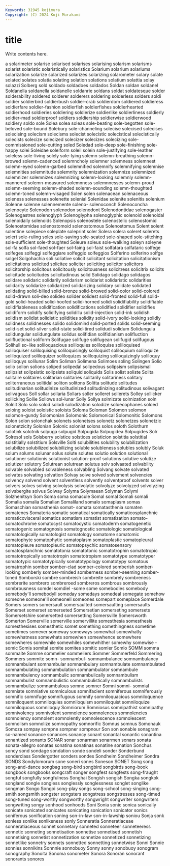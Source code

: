 ```yaml
---
Keywords: 31945 kojimura
Copyright: (C) 2024 Koji Murakami
---
```


# title

Write contents here.



a solarimeter solarise solarised solarises solarising solarism solarisms solarist
solaristic solaristically solaristics Solarium solarium solariums solarization solarize solarized solarizes
solarizing solarometer solary solate solated solates solatia solating solation solations
solatium solattia solay solazzi Solberg sold soldado soldadoes soldados Soldan
soldan soldanel Soldanella soldanella soldanelle soldanrie soldans soldat soldatesque solder
solderability soldered solderer solderers soldering solderless solders soldi soldier soldierbird
soldierbush soldier-crab soldierdom soldiered soldieress soldierfare soldier-fashion soldierfish soldierfishes soldierhearted
soldierhood soldieries soldiering soldierize soldierlike soldierliness soldierly soldier-mad soldierproof soldiers
soldiership soldierwise soldierwood soldiery soldo sole Solea solea soleas sole-beating
sole-begotten sole-beloved sole-bound Solebury sole-channeling solecise solecised solecises solecising solecism
solecisms solecist solecistic solecistical solecistically solecists solecize solecized solecizer solecizes
solecizing sole-commissioned sole-cutting soled Soledad sole-deep sole-finishing sole-happy solei Soleidae
soleiform soleil solein sole-justifying sole-leather soleless sole-living solely sole-lying solemn
solemn-breathing solemn-browed solemn-cadenced solemncholy solemner solemness solemnest solemn-eyed solemn-garbed solemnified
solemnify solemnifying solemnise solemnities solemnitude solemnity solemnization solemnize solemnized solemnizer
solemnizes solemnizing solemn-looking solemnly solemn-mannered solemn-measured solemnness solemnnesses solemn-proud solemn-seeming
solemn-shaded solemn-sounding solemn-thoughted solemn-toned solemn-visaged Solen solen solenacean solenaceous soleness
solenesses solenette solenial Solenidae solenite solenitis solenium Solenne solenne solennemente
soleno- solenoconch Solenoconcha solenocyte Solenodon solenodon solenodont Solenodontidae solenogaster Solenogastres
solenoglyph Solenoglypha solenoglyphic solenoid solenoidal solenoidally solenoids Solenopsis solenostele solenostelic
solenostomid Solenostomidae solenostomoid solenostomous Solenostomus Solent solent solentine solepiece soleplate
soleprint soler Solera solera soleret solerets solert sole-ruling soles sole-saving
sole-seated sole-shaped sole-stitching sole-sufficient sole-thoughted Soleure soleus sole-walking soleyn soleyne
sol-fa solfa sol-faed sol-faer sol-faing sol-faist solfatara solfataric solfege solfeges
solfeggi solfeggiare solfeggio solfeggios Solferino solferino solfge solgel Solgohachia soli
soliative solicit solicitant solicitation solicitationism solicitations solicited solicitee soliciter soliciting
solicitor solicitors solicitorship solicitous solicitously solicitousness solicitress solicitrix solicits solicitude
solicitudes solicitudinous solid Solidago solidago solidagos solidare solidaric solidarily solidarism
solidarist solidaristic solidarities solidarity solidarize solidarized solidarizing solidary solidate solidated
solidating solid-billed solid-bronze solid-browed solid-color solid-colored solid-drawn soli-deo solideo solider
solidest solid-fronted solid-full solid-gold solid-headed solid-hoofed solid-horned solidi solidifiability solidifiable
solidifiableness solidification solidifications solidified solidifier solidifies solidiform solidify solidifying solidillu
solid-injection solid-ink solidish solidism solidist solidistic solidities solidity solid-ivory solid-looking
solidly solidness solidnesses solido solidomind solid-ported solids solid-seeming solid-set solid-silver
solid-state solid-tired solidudi solidum Solidungula solidungular solidungulate solidus solifidian solifidianism
solifluction solifluctional soliform Solifugae solifuge solifugean solifugid solifugous Solihull so-like
soliloquacious soliloquies soliloquise soliloquised soliloquiser soliloquising soliloquisingly soliloquist soliloquium soliloquize
soliloquized soliloquizer soliloquizes soliloquizing soliloquizingly soliloquy soliloquys solilunar Solim Soliman
Solimena Solimoes soling Solingen Solio solio solion solions soliped solipedal
solipedous solipsism solipsismal solipsist solipsistic solipsists soliquid soliquids Solis solist
soliste Solita solitaire solitaires solitarian solitaries solitarily solitariness solitary soliterraneous
solitidal soliton solitons Solitta solitude solitudes solitudinarian solitudinize solitudinized solitudinizing
solitudinous solivagant solivagous Soll sollar sollaria Sollars soller solleret sollerets
Solley sollicker sollicking Sollie Sollows sol-lunar Solly Sollya solmizate solmization
soln Solnit Solo solo solod solodi solodization solodize soloecophanes soloed
soloing soloist soloistic soloists Soloma Soloman Solomon solomon solomon-gundy Solomonian
Solomonic Solomonical Solomonitic Solomons Solon solon solonchak solonets solonetses solonetz
solonetzes solonetzic solonetzicity Solonian Solonic solonist solons solos soloth Solothurn
solotink solotnik solpuga solpugid Solpugida Solpugidea Solpugides Solr Solresol sols
Solsberry solstice solstices solsticion solstitia solstitial solstitially solstitium Solsville Solti
solubilities solubility solubilization solubilize solubilized solubilizing soluble solubleness solubles solubly
Soluk solum solums solunar solus solute solutes solutio solution solutional
solutioner solutionis solutionist solution-proof solutions solutive solutize solutizer solutory Solutrean
solutrean solutus solv solvaated solvability solvable solvabled solvableness solvabling Solvang
solvate solvated solvates solvating solvation Solvay solve solved solvement solvencies
solvency solvend solvent solventless solvently solventproof solvents solver solvers solves
solving solvolysis solvolytic solvolyze solvolyzed solvolyzing solvsbergite solvus Solway Solyma
Solymaean Solyman Solymi Solzhenitsyn Som Soma soma somacule Somal somal
Somali somali Somalia somalia Somalian Somaliland somalo somaplasm somas Somaschian
somasthenia somat- somata somatasthenia somaten somatenes Somateria somatic somatical somatically
somaticosplanchnic somaticovisceral somatics somatism somatist somatization somato- somatochrome somatocyst somatocystic
somatoderm somatogenetic somatogenic somatognosis somatognostic somatologic somatological somatologically somatologist somatology
somatome somatomic somatophyte somatophytic somatoplasm somatoplastic somatopleural somatopleure somatopleuric somatopsychic
somatosensory somatosplanchnic somatotonia somatotonic somatotrophin somatotropic somatotropically somatotropin somatotropism somatotype
somatotyper somatotypic somatotypically somatotypology somatotypy somatous somatrophin somber somber-clad somber-colored
somberish somber-looking somberly somber-minded somberness somber-seeming somber-toned Somborski sombre sombreish
sombreite sombrely sombreness sombrerite sombrero sombreroed sombreros sombrous sombrously sombrousness
somdel somdiel -some some somebodies somebody somebody'll somebodyll someday somedays
somedeal somegate somehow someone someone'll someonell someones somepart someplace Somerdale
Somers somers somersault somersaulted somersaulting somersaults Somerset somerset somerseted Somersetian
somerseting somersets Somersetshire somersetted somersetting Somersville Somersworth Somerton Somerville somerville
somervillite somesthesia somesthesis somesthesises somesthetic somet something somethingness sometime sometimes
somever someway someways somewhat somewhatly somewhatness somewhats somewhen somewhence somewhere
somewheres somewhile somewhiles somewhither somewhy somewise -somic Somis somital somite
somites somitic somler Somlo SOMM somma sommaite Somme sommelier sommeliers
Sommer Sommerfeld Sommering Sommers sommite somn- somnambul- somnambulance somnambulancy somnambulant
somnambular somnambulary somnambulate somnambulated somnambulating somnambulation somnambulator somnambule somnambulency somnambulic
somnambulically somnambulism somnambulist somnambulistic somnambulistically somnambulists somnambulize somnambulous somne somner
Somni somni- somnial somniate somniative somniculous somnifacient somniferous somniferously somnific
somnifuge somnifugous somnify somniloquacious somniloquence somniloquent somniloquies somniloquism somniloquist somniloquize
somniloquous somniloquy Somniorum Somniosus somnipathist somnipathy somnivolency somnivolent somnolence somnolences
somnolencies somnolency somnolent somnolently somnolescence somnolescent somnolism somnolize somnopathy somnorific
Somnus somnus Somonauk Somoza sompay sompne sompner sompnour Son son
sonable sonagram so-named sonance sonances sonancy sonant sonantal sonantic sonantina
sonantized sonants SONAR sonar sonarman sonarmen sonars sonata sonata-allegro sonatas
sonatina sonatinas sonatine sonation Sonchus soncy sond sondage sondation sonde
sondeli sonder Sonderbund sonderclass Sondergotter sonders sondes Sondheim Sondheimer Sondra
SONDS Sondylomorum sone soneri sones Soneson SONET Song song song-and-dance
songbag song-bird songbird songbirds song-book songbook songbooks songcraft songer songfest
songfests song-fraught songful songfully songfulness Songhai Songish songish Songka songkok
songland songle songless songlessly songlessness songlet songlike songman Songo Songoi
song-play songs song-school song-singing song-smith songsmith songster songsters songstress songstresses
song-timed song-tuned song-worthy songworthy songwright songwriter songwriters songwriting songy sonhood
sonhoods Soni Sonia sonic sonica sonically sonicate sonicated sonicates sonicating
sonication sonicator sonics soniferous sonification soning son-in-law son-in-lawship soniou Sonja
sonk sonless sonlike sonlikeness sonly Sonneratia Sonneratiaceae sonneratiaceous sonnet sonnetary
sonneted sonneteer sonneteeress sonnetic sonneting sonnetisation sonnetise sonnetised sonnetish sonnetising
sonnetist sonnetization sonnetize sonnetized sonnetizing sonnetlike sonnetry sonnets sonnetted sonnetting
sonnetwise Sonni Sonnie sonnies sonnikins Sonnnie sonnobuoy Sonny sonny sonobuoy
sonogram sonography Sonoita Sonoma sonometer Sonora Sonoran sonorant sonorants sonores
